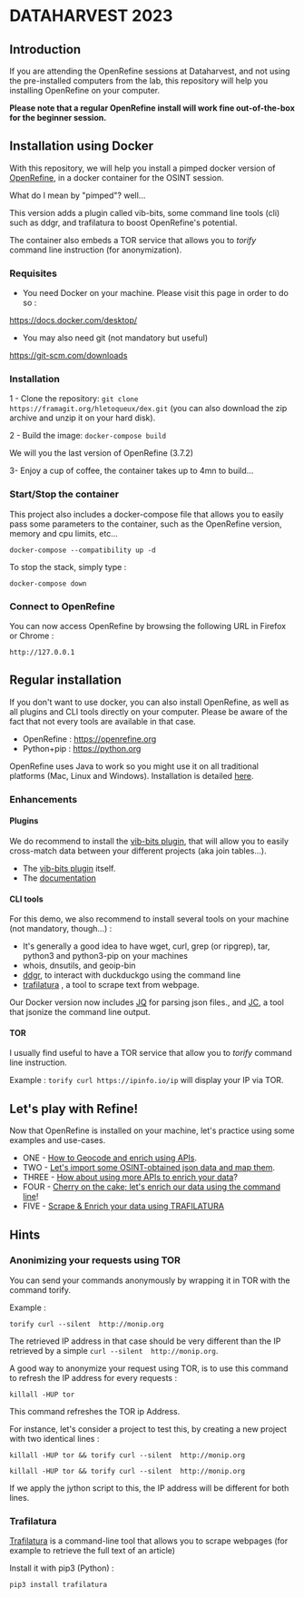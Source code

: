 # DATAHARVEST 2023

## Introduction

If you are attending the OpenRefine sessions at Dataharvest, and not using the pre-installed computers from the lab, this repository will help you installing OpenRefine on your computer.

__Please note that a regular OpenRefine install will work fine out-of-the-box for the beginner session.__


## Installation using Docker

With this repository, we will help you install a pimped docker version of [OpenRefine](https://openrefine.org/), in a docker container for the OSINT session.

What do I mean by "pimped"? well...

This version adds a plugin called vib-bits, some command line tools (cli) such as ddgr, and trafilatura to boost OpenRefine's potential.

The container also embeds a TOR service that allows you to *torify* command line instruction (for anonymization).


### Requisites

- You need Docker on your machine. Please visit this page in order to do so : 

https://docs.docker.com/desktop/

- You may also need git (not mandatory but useful)

https://git-scm.com/downloads


### Installation 

1 - Clone the repository: ```git clone https://framagit.org/hletoqueux/dex.git```
(you can also download the zip archive and unzip it on your hard disk).

2 - Build the image: ```docker-compose build```

We will you the last version of OpenRefine (3.7.2)

3- Enjoy a cup of coffee, the container takes up to 4mn to build...


### Start/Stop the container 


This project also includes a docker-compose file that allows you to easily pass some parameters to the container, such as the OpenRefine version, memory and cpu limits, etc...

```
docker-compose --compatibility up -d
```

To stop the stack, simply type : 

```
docker-compose down
```

### Connect to OpenRefine

You can now access OpenRefine by browsing the following URL in Firefox or Chrome : 

```
http://127.0.0.1
```

## Regular installation
If you don't want to use docker, you can also install OpenRefine, as well as all plugins and CLI tools directly on your computer.
Please be aware of the fact that not every tools are available in that case.


- OpenRefine : https://openrefine.org
- Python+pip : https://python.org


OpenRefine uses Java to work so you might use it on all traditional platforms (Mac, Linux and Windows).
Installation is detailed [here](https://openrefine.org/documentation.html).

### Enhancements

#### Plugins

We do recommend to install the [vib-bits plugin](https://www.bits.vib.be/software-overview/openrefine), that will allow you to easily cross-match data between your different projects (aka join tables...).

- The [vib-bits plugin](http://data.bits.vib.be/hidden/g7dt6RjuUTU421dY2CwrGePGX/vib-bits.zip) itself.
- The [documentation](http://data.bits.vib.be/hidden/g7dt6RjuUTU421dY2CwrGePGX/OpenRefine%20VIB-BITS%20plugin.pdf)

#### CLI tools

For this demo, we also recommend to install several tools on your machine (not mandatory, though...) : 

- It's generally a good idea to have wget, curl, grep (or ripgrep), tar, python3 and python3-pip on your machines
- whois, dnsutils, and geoip-bin
- [ddgr](https://github.com/jarun/ddgr/releases), to interact with duckduckgo using the command line
- [trafilatura](https://trafilatura.readthedocs.io/en/latest/) , a tool to scrape text from webpage.

Our Docker version now includes [JQ](https://stedolan.github.io/jq/) for parsing json files., and [JC](https://github.com/kellyjonbrazil/jc), a tool that jsonize the command line output.

#### TOR

I usually find useful to have a TOR service that allow you to *torify* command line instruction.

Example : ```torify curl https://ipinfo.io/ip``` will display your IP via TOR.



## Let's play with Refine!

Now that OpenRefine is installed on your machine, let's practice using some examples and use-cases.

- ONE - [How to Geocode and enrich using APIs](Demos/Demos1.md).
- TWO - [Let's import some OSINT-obtained json data and map them](Demos/Demos2.md).
- THREE - [How about using more APIs to enrich your data](Demos/Demos3.md)?
- FOUR - [Cherry on the cake; let's enrich our data using the command line](Demos/Demos4.md)!
- FIVE - [Scrape & Enrich your data using TRAFILATURA]((Demos/Demos3.md))


## Hints

### Anonimizing your requests using TOR

You can send your commands anonymously by wrapping it in TOR with the command torify.

Example : 

```
torify curl --silent  http://monip.org

```

The retrieved IP address in that case should be very different than the IP retrieved by a simple ``` curl --silent  http://monip.org ```.  


A good way to anonymize your request using TOR, is to use this command to refresh the IP address for every requests : 

```
killall -HUP tor 
```

This command refreshes the TOR ip Address.

For instance, let's consider a project to test this, by creating a new project with two identical lines : 

```
killall -HUP tor && torify curl --silent  http://monip.org

killall -HUP tor && torify curl --silent  http://monip.org

```

If we apply the jython script to this, the IP address will be different for both lines. 


### Trafilatura 


[Trafilatura](https://trafilatura.readthedocs.io/en/latest/) is a command-line tool that allows you to scrape webpages (for example to retrieve the full text of an article)

Install it with pip3 (Python) :

```pip3 install trafilatura```


